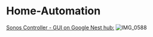 # Home-Automation

[Sonos Controller - GUI on Google Nest hub:](https://github.com/henlagt/Home-Automation/blob/main/Sonos%20Controller/sonos_controller_gui.yaml "Sonos Controller - GUI on Google Nest hub:") ![IMG_0588](https://user-images.githubusercontent.com/30823445/149127766-628d8b50-3d53-4568-945f-6f26e605db8b.jpeg)
